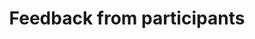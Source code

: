 ---
area: Communication Skills, calgary-cambridge-model
category: 0.2 - Calgary Cambridge Workshop
title: Feedback from participants
description: Feedback from participants
audio: 
article: /assets/publication/Calgary cambridge - is this workshop for you Feedback from learners.pdf
www: 
keywords: Calgary, Cambridge, Model, aims
youtube: 
soundcloud: 
duration: 
---